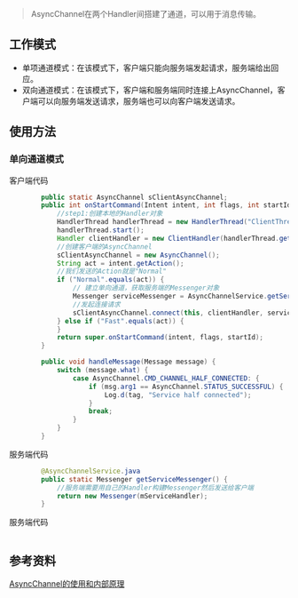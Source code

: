 > AsyncChannel在两个Handler间搭建了通道，可以用于消息传输。
## 工作模式
- 单项通道模式：在该模式下，客户端只能向服务端发起请求，服务端给出回应。
- 双向通道模式：在该模式下，客户端和服务端同时连接上AsyncChannel，客户端可以向服务端发送请求，服务端也可以向客户端发送请求。

## 使用方法
### 单向通道模式
客户端代码
```java
        public static AsyncChannel sClientAsyncChannel;
        public int onStartCommand(Intent intent, int flags, int startId) {
            //step1:创建本地的Handler对象
            HandlerThread handlerThread = new HandlerThread("ClientThread");
            handlerThread.start();
            Handler clientHandler = new ClientHandler(handlerThread.getLooper());
            //创建客户端的AsyncChannel
            sClientAsyncChannel = new AsyncChannel();
            String act = intent.getAction();
            //我们发送的Action就是"Normal"
            if ("Normal".equals(act)) {
                // 建立单向通道，获取服务端的Messenger对象
                Messenger serviceMessenger = AsyncChannelService.getServiceMessenger();
                //发起连接请求
                sClientAsyncChannel.connect(this, clientHandler, serviceMessenger);
            } else if ("Fast".equals(act)) {
            }
            return super.onStartCommand(intent, flags, startId);
        }

        public void handleMessage(Message message) {
            switch (message.what) {
                case AsyncChannel.CMD_CHANNEL_HALF_CONNECTED: {
                    if (msg.arg1 == AsyncChannel.STATUS_SUCCESSFUL) {
                        Log.d(tag, "Service half connected");
                    }
                    break;
                }
            }
        }
```

服务端代码
```java
        @AsyncChannelService.java
        public static Messenger getServiceMessenger() {
            //服务端需要用自己的Handler构建Messenger然后发送给客户端
            return new Messenger(mServiceHandler);
        }

```

服务端代码
```java
```


## 参考资料
[AsyncChannel的使用和内部原理](https://blog.csdn.net/u010961631/article/details/48179305?spm=1001.2014.3001.5501)